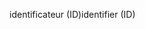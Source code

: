 <span data-ttu-id="938bf-101">identificateur (ID)</span><span class="sxs-lookup"><span data-stu-id="938bf-101">identifier (ID)</span></span>